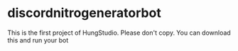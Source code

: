 # discordnitrogeneratorbot
This is the first project of HungStudio. Please don't copy. You can download this and run your bot
